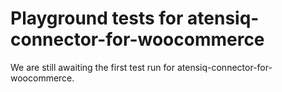 # Playground tests for atensiq-connector-for-woocommerce
We are still awaiting the first test run for atensiq-connector-for-woocommerce.
